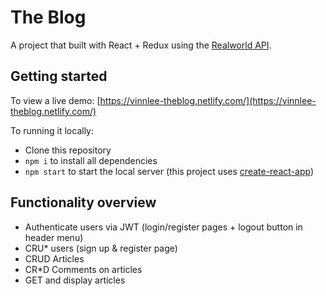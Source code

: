 # The Blog

A project that built with React + Redux using the [Realworld API](https://github.com/gothinkster/realworld/tree/master/api).

## Getting started

To view a live demo: [https://vinnlee-theblog.netlify.com/](https://vinnlee-theblog.netlify.com/)

To running it locally:

- Clone this repository
- `npm i` to install all dependencies
- `npm start` to start the local server (this project uses [create-react-app](https://github.com/facebook/create-react-app))

## Functionality overview

- Authenticate users via JWT (login/register pages + logout button in header menu)
- CRU\* users (sign up & register page)
- CRUD Articles
- CR\*D Comments on articles
- GET and display articles
